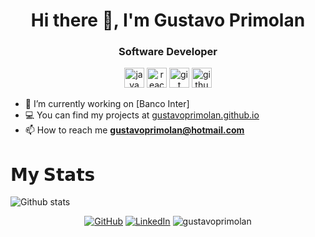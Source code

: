 <h1 align="center">Hi there 👋, I'm Gustavo Primolan</h1>
<h3 align="center">Software Developer</h3>
<p align="center">
	<img src="https://konpa.github.io/devicon/devicon.git/icons/java/java-plain.svg" alt="java" width="32" height="32"/>
	<img src="https://konpa.github.io/devicon/devicon.git/icons/react/react-original.svg" alt="react" width="32" height="32"/> 
	<img src="https://konpa.github.io/devicon/devicon.git/icons/git/git-plain.svg" alt="git" width="32" height="32"/>
	<img src="https://konpa.github.io/devicon/devicon.git/icons/github/github-original.svg" alt="github" width="32" height="32"/>
</p>

- 🔭 I’m currently working on [Banco Inter]
- 💻 You can find my projects at [gustavoprimolan.github.io](https://gustavoprimolan.github.io)
- 📫 How to reach me **gustavoprimolan@hotmail.com**

# 𝗠𝘆 𝗦𝘁𝗮𝘁𝘀

![Github stats](https://github-readme-stats.vercel.app/api?username=gustavoprimolan&show_icons=true&hide_border=true)


<p align="center">
	<a href="https://github.com/gustavoprimolan" target="_blank"><img src="https://img.shields.io/github/followers/terrytangyuan.svg?label=GitHub&style=social" alt="GitHub"></a>
	<a href="https://www.linkedin.com/in/gustavoprimolan" target="_blank"><img src="https://img.shields.io/badge/LinkedIn--_.svg?style=social&logo=linkedin" alt="LinkedIn"></a>
	<img src="https://komarev.com/ghpvc/?username=gustavoprimolan" alt="gustavoprimolan" />
</p>
